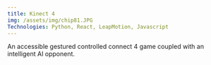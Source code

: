 ```yaml
---
title: Kinect 4
img: /assets/img/chip81.JPG
Technologies: Python, React, LeapMotion, Javascript
---
```


An accessible gestured controlled connect 4 game coupled with an intelligent AI opponent.